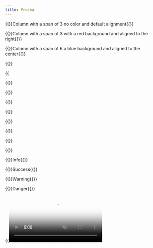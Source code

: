 ```yaml
---
title: Prueba
---
```

{{<column span="3" color="undefined" align="undefined">}}C﻿olumn with a span of 3 no color and default alignment{{</column>}}

{{<column span="3" color="#ff0000" align="right">}}C﻿olumn with a span of 3 with a red background and aligned to the right{{</column>}}

{{<column span="6" color="#00ecff" align="center">}}Column with a span of 6 a blue background and aligned to the center{{</column>}}

{{<divider-title text="This is a Divider Title">}}

{{<audio src="https://samplelib.com/lib/preview/mp3/sample-6s.mp3" span="3" title="Audio Title">}}

{{<bullet type="do" leadingText="Test" text="Text">}}

{{<bullet type="dont" leadingText="No text" text="undefined">}}

{{<bullet type="do" leadingText="undefined" text="No leading text">}}

{{<color span="6" name="Test" hex="#184dd2" rgb="undefined" pantone="undefined" cmyk="undefined" mui="undefined" >}}

{{<color span="3" name="red test" hex="#ff0000" rgb="123, 123, 123" pantone="pantone goes ehre" cmyk="cmyk goes ehre" mui="mui goes here" >}}

{{<color span="3" name="blue test" hex="#00afff" rgb="rgb goes here" pantone="pantone goes here" cmyk="cmyk goes here" mui="mui goes here" >}}

{{<download span="6" title="Test File" url="/images/netlify-upload.png" >}}

{{<download span="6" title="Video" url="/images/kapture-2023-05-12-at-19.27.42.mp4" subtitle="undefined">}}

{{<hint type="info" span="3">}}Info{{</hint>}}

{{<hint type="success" span="3">}}S﻿uccess{{</hint>}}

{{<hint type="warning" span="6">}}W﻿arning{{</hint>}}

{{<hint type="danger" span="6">}}D﻿anger{{</hint>}}

{{<video src="/images/kapture-2023-05-12-at-19.27.42.mp4" span="6" autoplay="true" muted="true" loop="true" poster="/images/github-decap-login.png">}}